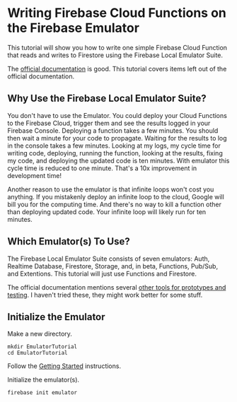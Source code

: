 # Writing Firebase Cloud Functions on the Firebase Emulator

This tutorial will show you how to write one simple Firebase Cloud Function that reads and writes to Firestore using the Firebase Local Emulator Suite.

The [official documentation](https://firebase.google.com/docs/emulator-suite) is good. This tutorial covers items left out of the official documentation.

## Why Use the Firebase Local Emulator Suite?

You don't have to use the Emulator. You could deploy your Cloud Functions to the Firebase Cloud, trigger them and see the results logged in your Firebase Console. Deploying a function takes a few minutes. You should then wait a minute for your code to propagate. Waiting for the results to log in the console takes a few minutes. Looking at my logs, my cycle time for writing code, deploying, running the function, looking at the results, fixing my code, and deploying the updated code is ten minutes. With emulator this cycle time is reduced to one minute. That's a 10x improvement in development time!

Another reason to use the emulator is that infinite loops won't cost you anything. If you mistakenly deploy an infinite loop to the cloud, Google will bill you for the computing time. And there's no way to kill a function other than deploying updated code. Your infinite loop will likely run for ten minutes.

## Which Emulator(s) To Use?

The Firebase Local Emulator Suite consists of seven emulators: Auth, Realtime Database, Firestore, Storage, and, in beta, Functions, Pub/Sub, and Extentions. This tutorial will just use Functions and Firestore.

The official documentation mentions several [other tools for prototypes and testing](https://firebase.google.com/docs/emulator-suite#other_tools_for_prototyping_and_testing). I haven't tried these, they might work better for some stuff.

## Initialize the Emulator

Make a new directory.

```
mkdir EmulatorTutorial
cd EmulatorTutorial
```

Follow the [Getting Started](https://firebase.google.com/docs/emulator-suite/connect_and_prototype) instructions.







Initialize the emulator(s).

```
firebase init emulator
```

